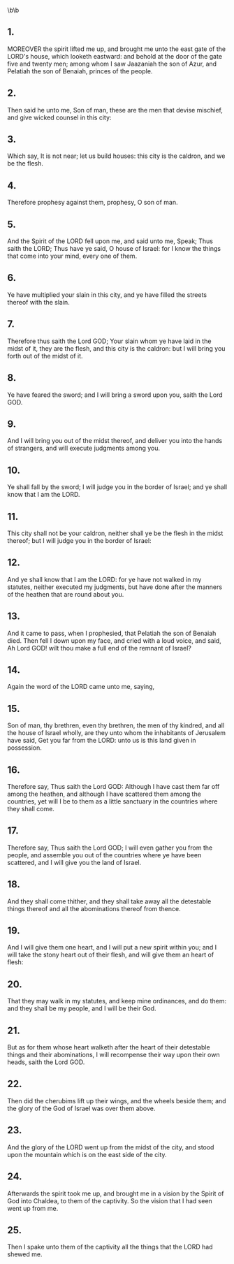 \b\b
## 1.
MOREOVER the spirit lifted me up, and brought me unto the east gate of the LORD's house, which looketh eastward: and behold at the door of the gate five and twenty men; among whom I saw Jaazaniah the son of Azur, and Pelatiah the son of Benaiah, princes of the people.
## 2.
Then said he unto me, Son of man, these are the men that devise mischief, and give wicked counsel in this city:
## 3.
Which say, It is not near; let us build houses: this city is the caldron, and we be the flesh.
## 4.
Therefore prophesy against them, prophesy, O son of man.
## 5.
And the Spirit of the LORD fell upon me, and said unto me, Speak; Thus saith the LORD; Thus have ye said, O house of Israel: for I know the things that come into your mind, every one of them.
## 6.
Ye have multiplied your slain in this city, and ye have filled the streets thereof with the slain.
## 7.
Therefore thus saith the Lord GOD; Your slain whom ye have laid in the midst of it, they are the flesh, and this city is the caldron: but I will bring you forth out of the midst of it.
## 8.
Ye have feared the sword; and I will bring a sword upon you, saith the Lord GOD.
## 9.
And I will bring you out of the midst thereof, and deliver you into the hands of strangers, and will execute judgments among you.
## 10.
Ye shall fall by the sword; I will judge you in the border of Israel; and ye shall know that I am the LORD.
## 11.
This city shall not be your caldron, neither shall ye be the flesh in the midst thereof; but I will judge you in the border of Israel:
## 12.
And ye shall know that I am the LORD: for ye have not walked in my statutes, neither executed my judgments, but have done after the manners of the heathen that are round about you.
## 13.
And it came to pass, when I prophesied, that Pelatiah the son of Benaiah died.  Then fell I down upon my face, and cried with a loud voice, and said, Ah Lord GOD!  wilt thou make a full end of the remnant of Israel?
## 14.
Again the word of the LORD came unto me, saying,
## 15.
Son of man, thy brethren, even thy brethren, the men of thy kindred, and all the house of Israel wholly, are they unto whom the inhabitants of Jerusalem have said, Get you far from the LORD: unto us is this land given in possession.
## 16.
Therefore say, Thus saith the Lord GOD: Although I have cast them far off among the heathen, and although I have scattered them among the countries, yet will I be to them as a little sanctuary in the countries where they shall come.
## 17.
Therefore say, Thus saith the Lord GOD; I will even gather you from the people, and assemble you out of the countries where ye have been scattered, and I will give you the land of Israel.
## 18.
And they shall come thither, and they shall take away all the detestable things thereof and all the abominations thereof from thence.
## 19.
And I will give them one heart, and I will put a new spirit within you; and I will take the stony heart out of their flesh, and will give them an heart of flesh:
## 20.
That they may walk in my statutes, and keep mine ordinances, and do them: and they shall be my people, and I will be their God.
## 21.
But as for them whose heart walketh after the heart of their detestable things and their abominations, I will recompense their way upon their own heads, saith the Lord GOD.
## 22.
Then did the cherubims lift up their wings, and the wheels beside them; and the glory of the God of Israel was over them above.
## 23.
And the glory of the LORD went up from the midst of the city, and stood upon the mountain which is on the east side of the city.
## 24.
Afterwards the spirit took me up, and brought me in a vision by the Spirit of God into Chaldea, to them of the captivity.  So the vision that I had seen went up from me.
## 25.
Then I spake unto them of the captivity all the things that the LORD had shewed me.
